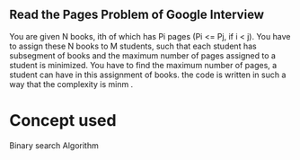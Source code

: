 ## Read the Pages Problem of  Google Interview
You are given N books, ith of which has Pi pages (Pi <= Pj, if i < j). You have  to assign these N books to M students, such that each student has subsegment of books and the maximum number of  pages assigned to a student is minimized.
You have to find the maximum number of pages, a student can have  in this assignment of books.
the code is written in  such a way that  the complexity is minm  . 
# Concept used 
Binary search Algorithm

